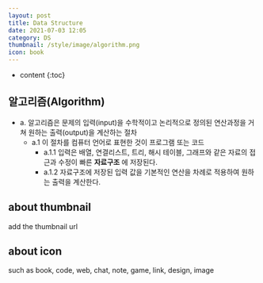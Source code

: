```yaml
---
layout: post
title: Data Structure
date: 2021-07-03 12:05
category: DS
thumbnail: /style/image/algorithm.png
icon: book
---
```



* content
{:toc}

## 알고리즘(Algorithm)

+ a. 알고리즘은 문제의 입력(input)을 수학적이고 논리적으로 정의된 연산과정을 거쳐 원하는 출력(output)을 계산하는 절차  
  - a.1 이 절차를 컴퓨터 언어로 표현한 것이 프로그램 또는 코드  
    * a.1.1 입력은 배열, 연결리스트, 트리, 해시 테이블, 그래프와 같은 자료의 접근과 수정이 빠른 __자료구조__ 에 저장된다.  
    * a.1.2 자료구조에 저장된 입력 값을 기본적인 연산을 차례로 적용하여 원하는 출력을 계산한다.  

## about thumbnail

add the thumbnail url

## about icon

such as book, code, web, chat, note, game, link, design, image
